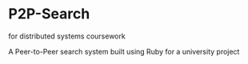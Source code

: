 P2P-Search
==========

for distributed systems coursework


A Peer-to-Peer search system built using Ruby for a university project
